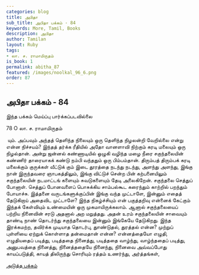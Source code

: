 ```yaml
---
categories: blog
title: அபிதா
sub_title: அபிதா பக்கம் - 84
keywords: More, Tamil, Books
description: அபிதா
author: Tamilan
layout: Ruby
tags:
- லா. ச. ராமாமிருதம்
is_book: 1
permalink: abitha_87
featured: /images/noolkal_96_6.png
order: 87
---
```

## அபிதா பக்கம் - 84

இந்த பக்கம் மெய்ப்பு பார்க்கப்படவில்லை

78 O லா. ச. ராமாமிருதம்

﻿ யும். அப்பவும் அந்தத் தெளிந்த நிலையும் ஒரு தெளிந்த நிழலன்றி வேறில்லை என்று என்ன நிச்சயம்? இந்தத் தர்க்க ரீதியில் அதோ வானளாவி நிற்கும் கரடி மலையும் ஒரு நிழல்தான். அன்று ஜன்னல் கண்ணாடியில் ஒழுகி வழிந்த மழை நீரை சகுந்தலையின் கண்ணிர் தாரையாகக் கண்டு நம்பி வந்ததும் ஒரு பிம்பம்தான். திரும்பத் திரும்பக் கரடி மலைக்கும் குருக்கள் வீட்டுக் கும் இடை தூரத்தை நடந்து நடந்து, அளந்து அளந்து, இங்கு நான் இருந்தவரை ஞாபகத்திலும், இங்கு விட்டுச் சென்ற பின் கற்பனையிலும் சகுந்தலையின் நடமாட்டங் களையும் சுவடுகளையும் தேடி அலைகிறேன். சகுந்தலை செத்துப் போனாள். செத்துப் போனவளைப் பொசுக்கிய சாம்பல்கூட கரைந்தும் காற்றில் பறந்தும் போயாச்சு. இத்தனை வருடங்களுக்குப்பின் இங்கு வந்த முட்டாளே, இன்னும் எதைத் தேடுகிறாய் அதைவிட முட்டாளே? இந்த நிகழ்ச்சியும் என் பகுத்தறிவு என்னைக் கேட்கும் இந்தக் கேள்வியும் உண்மையின் ஒரு முகமாயிருக்கலாம். ஆனால் சகுந்தலையைப் பற்றிய நினைவின் சரடு அதனால் அற மறுத்தது. அதன் உரம் சகுந்தலையின் சாவையும் தாண்டி நாண் தொடர்ந்து சகுந்தலையை இன்னும் இங்கேயே தேடுகிறது. இந்த இரக்கமற்ற, தவிர்க்க முடியாத தொடர்பு, துாண்டுதல், துரத்தல் என்ன? முற்றுப் புள்ளியை ஏற்றுக் கொள்ளாத தன்மைதான் என்ன? என்னத்தையோ எழுதி, எழுதியதைப் படித்து, படித்ததை நினைத்து, படித்ததை வாழ்ந்து, வாழ்ந்ததைப் படித்து, அனுபவத்தை நினைத்து, நினைத்ததையே நினைந்து, நினைவை அவ்வப்போது காயப்படுத்தி, காயத் திலிருந்து சொரியும் ரத்தம் உணர்ந்து, அர்த்தங்கள்,

[அடுத்த பக்கம்](abitha_88)